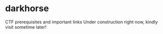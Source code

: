 # darkhorse
CTF prerequisites and important links
Under construction right now, kindly visit sometime later!
